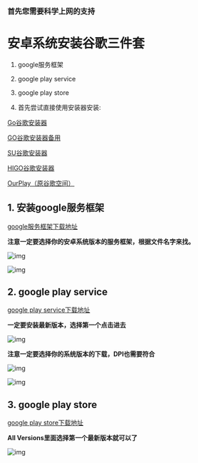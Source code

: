 ### 首先您需要科学上网的支持

# 安卓系统安装谷歌三件套
1. google服务框架
2. google play service
3. google play store

4. 首先尝试直接使用安装器安装:

[Go谷歌安装器](https://www.coolapk.com/apk/com.goplaycn.googleinstall)

[GO谷歌安装器备用](https://www.pgyer.com/pOEI)

[SU谷歌安装器](https://www.wandoujia.com/apps/7971105)

[HIGO谷歌安装器](https://www.wandoujia.com/apps/8124836)

[OurPlay（原谷歌空间）](https://www.wandoujia.com/apps/7661165)


## 1. 安装google服务框架

[google服务框架下载地址](https://www.apkmirror.com/apk/google-inc/google-services-framework/)

**注意一定要选择你的安卓系统版本的服务框架，根据文件名字来找。**

![img](https://raw.githubusercontent.com/hideuvpn/android-google-play-store/master/google-play-framework-01.png)

![img](https://raw.githubusercontent.com/hideuvpn/android-google-play-store/master/google-play-framework-02.png)

## 2. google play service

[google play service下载地址](https://www.apkmirror.com/apk/google-inc/google-play-services/)

**一定要安装最新版本，选择第一个点击进去**

![img](https://raw.githubusercontent.com/hideuvpn/android-google-play-store/master/google-play-service-01.png)

**注意一定要选择你的系统版本的下载，DPI也需要符合**

![img](https://raw.githubusercontent.com/hideuvpn/android-google-play-store/master/google-play-service-02.png)

![img](https://raw.githubusercontent.com/hideuvpn/android-google-play-store/master/google-play-service-03.png)

## 3. google play store

[google play store下载地址](https://www.apkmirror.com/apk/google-inc/google-play-store/)

**All Versions里面选择第一个最新版本就可以了**

![img](https://raw.githubusercontent.com/hideuvpn/android-google-play-store/master/google-play-store-01.png)
